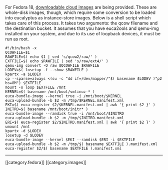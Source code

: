 For Fedora 18, [downloadable cloud images](http://mattdm.fedorapeople.org/cloud-images/) are being provided.  These are whole-disk images, though, which require some conversion to be loaded into eucalyptus as instance-store images.  Below is a shell script which takes care of this process.  It takes two arguments: the qcow filename and the destination bucket.
It assumes that you have euca2ools and qemu-img installed on your system, and due to its use of loopback devices, it must be run as root.

```
#!/bin/bash -x
QCOWFILE=$1
RAWFILE=$( echo $1 | sed 's/qcow2/raw/' )
EXTFILE=$( echo $RAWFILE | sed 's/raw/ext4/' )
qemu-img convert -O raw $QCOWFILE $RAWFILE
LODEV=$( losetup -f --show $RAWFILE )
kpartx -a $LODEV
cp --sparse=always <(su -c "dd if=/dev/mapper/"$( basename $LODEV )"p2 bs=8M") $EXTFILE
mount -o loop $EXTFILE /mnt
KERNEL=$( basename /mnt/boot/vmlinuz-* )
euca-bundle-image --kernel true -i /mnt/boot/$KERNEL
euca-upload-bundle -b $2 -m /tmp/$KERNEL.manifest.xml
EKI=$( euca-register $2/$KERNEL.manifest.xml | awk '{ print $2 }' )
INITRD=$( basename /mnt/boot/initr* )
euca-bundle-image --ramdisk true -i /mnt/boot/$INITRD
euca-upload-bundle -b $2 -m /tmp/$INITRD.manifest.xml
ERI=$( euca-register $2/$INITRD.manifest.xml | awk '{ print $2 }' )
umount /mnt
kpartx -d $LODEV
losetup -d $LODEV
euca-bundle-image --kernel $EKI --ramdisk $ERI -i $EXTFILE
euca-upload-bundle -b $2 -m /tmp/$( basename $EXTFILE ).manifest.xml
euca-register $2/$( basename $EXTFILE ).manifest.xml
```

*****
[[category.fedora]]
[[category.images]]